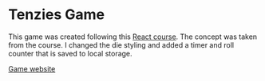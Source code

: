 # Tenzies Game

This game was created following this [React course](https://www.youtube.com/watch?v=bMknfKXIFA8&t=5118s&ab_channel=freeCodeCamp.org). The concept was taken from the course. I changed the die styling and added a timer and roll counter that is saved to local storage.

[Game website](https://alextownson.github.io/tenzies/dist/)

